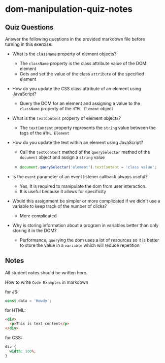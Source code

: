 # dom-manipulation-quiz-notes

## Quiz Questions

Answer the following questions in the provided markdown file before turning in this exercise:

- What is the `className` property of element objects?

  - The `className` property is the class attribute value of the DOM element
  - Gets and set the value of the class `attribute` of the specified element

- How do you update the CSS class attribute of an element using JavaScript?

  - Query the DOM for an element and assigning a value to the `className` property of the `HTML Element` object

- What is the `textContent` property of element objects?

  - The `textContent` property represents the `string` value between the tags of the `HTML Element`

- How do you update the text within an element using JavaScript?

  - Call the `textContent` method of the `querySelector` method of the `document` object and assign a `string` value
  - ```js
    document.querySelector('element').textContent = 'class value';
    ```

- Is the `event` parameter of an event listener callback always useful?

  - Yes. It is required to manipulate the dom from user interaction.
  - It is useful because it allows for specificity

- Would this assignment be simpler or more complicated if we didn't use a variable to keep track of the number of clicks?

  - More complicated

- Why is storing information about a program in variables better than only storing it in the DOM?

  - Performance, `query`ing the dom uses a lot of resources so it is better to store the value in a `variable` which will reduce repetition

## Notes

All student notes should be written here.

How to write `Code Examples` in markdown

for JS:

```javascript
const data = 'Howdy';
```

for HTML:

```html
<div>
  <p>This is text content</p>
</div>
```

for CSS:

```css
div {
  width: 100%;
}
```

